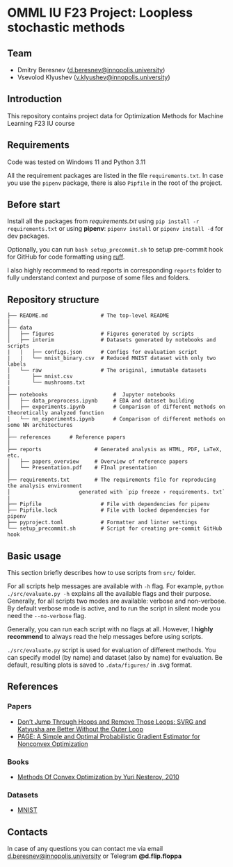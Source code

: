 # OMML IU F23 Project: Loopless stochastic methods

## Team

- Dmitry Beresnev (<d.beresnev@innopolis.university>)
- Vsevolod Klyushev (<v.klyushev@innopolis.university>)

## Introduction

This repository contains project data for Optimization Methods for Machine Learning F23 IU course

## Requirements

Code was tested on Windows 11 and Python 3.11

All the requirement packages are listed in the file `requirements.txt`. In case you use the `pipenv` package, there is also `Pipfile` in the root of the project.

## Before start

Install all the packages from _requirements.txt_ using `pip install -r requirements.txt` or using **pipenv**: `pipenv install` or `pipenv install -d` for dev packages.

Optionally, you can run `bash setup_precommit.sh` to setup pre-commit hook for GitHub for code formatting using [ruff](https://docs.astral.sh/ruff/).

I also highly recommend to read reports in corresponding `reports` folder to fully understand context and purpose of some files and folders.

## Repository structure

```text
├── README.md                 # The top-level README
|
├── data
│   ├── figures               # Figures generated by scripts
│   ├── interim               # Datasets generated by notebooks and scripts
|   |   ├── configs.json      # Configs for evaluation script
|   |   └── mnist_binary.csv  # Reduced MNIST dataset with only two labels
│   └── raw                   # The original, immutable datasets
|       ├── mnist.csv
|       └── mushrooms.txt
|
├── notebooks                     #  Jupyter notebooks
│   ├── data_preprocess.ipynb     # EDA and dataset building
│   ├── experiments.ipynb         # Comparison of different methods on theoretically analyzed function
│   └── nn_experiments.ipynb      # Comparison of different methods on some NN architectures
│
├── references      # Reference papers
│
├── reports                 # Generated analysis as HTML, PDF, LaTeX, etc.
│   ├── papers_overview     # Overview of reference papers
│   └── Presentation.pdf    # FInal presentation
│
├── requirements.txt        # The requirements file for reproducing the analysis environment
│                      generated with `pip freeze › requirements. txt`
|
├── Pipfile                   # File with dependencies for pipenv
├── Pipfile.lock              # File with locked dependencies for pipenv
├── pyproject.toml            # Formatter and linter settings
└── setup_precommit.sh        # Script for creating pre-commit GitHub hook
```

## Basic usage

This section briefly describes how to use scripts from `src/` folder.

For all scripts help messages are available with `-h` flag. For example, `python ./src/evaluate.py -h` explains all the available flags and their purpose.
Generally, for all scripts two modes are available: verbose and non-verbose.
By default verbose mode is active, and to run the script in silent mode you need the `--no-verbose` flag.

Generally, you can run each script with no flags at all. However, I **highly recommend** to always read the help messages before using scripts.

`./src/evaluate.py` script is used for evaluation of different methods.
You can specify model (by name) and dataset (also by name) for evaluation.
Be default, resulting plots is saved to `.data/figures/` in .svg format.

## References

### Papers

- [Don’t Jump Through Hoops and Remove Those Loops: SVRG and Katyusha are Better Without the Outer Loop](https://proceedings.mlr.press/v117/kovalev20a.html)
- [PAGE: A Simple and Optimal Probabilistic Gradient Estimator for Nonconvex Optimization](https://proceedings.mlr.press/v139/li21a.html)

### Books

- [Methods Of Convex Optimization by Yuri Nesterov, 2010](https://mipt.ru/dcam/upload/abb/nesterovfinal-arpgzk47dcy.pdf)

### Datasets

- [MNIST](http://yann.lecun.com/exdb/mnist/)

## Contacts

In case of any questions you can contact me via email <d.beresnev@innopolis.university> or Telegram **@d.flip.floppa**
